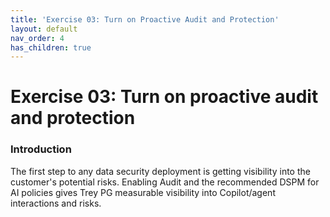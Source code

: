 ```yaml
---
title: 'Exercise 03: Turn on Proactive Audit and Protection'
layout: default
nav_order: 4
has_children: true
---
```


# Exercise 03: Turn on proactive audit and protection

### Introduction
The first step to any data security deployment is getting visibility into the customer's potential risks. Enabling Audit and the recommended DSPM for AI policies gives Trey PG measurable visibility into Copilot/agent interactions and risks.
